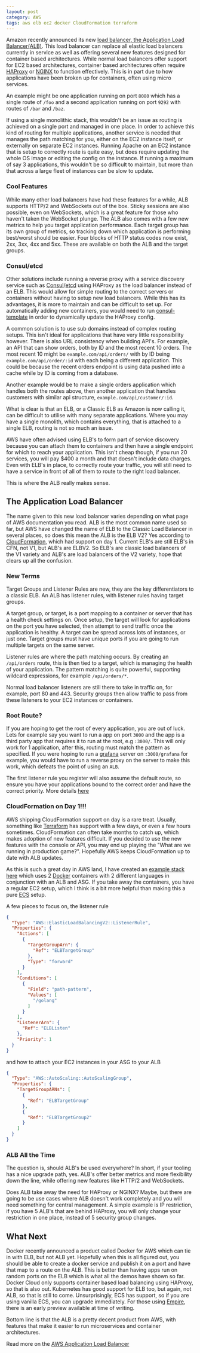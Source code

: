 ```yaml
---
layout: post
category: AWS
tags: aws elb ec2 docker CloudFormation terraform
---
```


Amazon recently announced its new [load balancer, the Application Load Balancer(ALB)](https://aws.amazon.com/blogs/aws/new-aws-application-load-balancer/).  This load balancer can replace all elastic load balancers currently in service as well as offering several new features designed for container based architectures.  While normal load balancers offer support for EC2 based architectures, container based architectures often require [HAProxy](http://www.haproxy.org/) or [NGINX](https://www.nginx.com/) to function effectively.  This is in part due to how applications have been broken up for containers, often using micro services.  

An example might be one application running on port `8080` which has a single route of `/foo` and a second application running on port `9292` with routes of `/bar` and `/baz`.  

If using a single monolithic stack, this wouldn't be an issue as routing is achieved on a single port and managed in one place.  In order to achieve this kind of routing for multiple applications, another service is needed that manages the path matching for you, either on the EC2 instance itself, or externally on separate EC2 instances.  Running Apache on an EC2 instance that is setup to correctly route is quite easy, but does require updating the whole OS image or editing the config on the instance.  If running a maximum of say 3 applications, this wouldn't be so difficult to maintain, but more than that across a large fleet of instances can be slow to update.

### Cool Features
While many other load balancers have had these features for a while, ALB supports HTTP/2 and WebSockets out of the box.  Sticky sessions are also possible, even on WebSockets, which is a great feature for those who haven't taken the WebSocket plunge.  The ALB also comes with a few new metrics to help you target application performance.  Each target group has its own group of metrics, so tracking down which application is performing best/worst should be easier.  Four blocks of HTTP status codes now exist, 2xx, 3xx, 4xx and 5xx.  These are available on both the ALB and the target groups.

### Consul/etcd
Other solutions include running a reverse proxy with a service discovery service such as [Consul](https://www.consul.io/)/[etcd](https://coreos.com/etcd/) using HAProxy as the load balancer instead of an ELB.  This would allow for simple routing to the correct servers or containers without having to setup new load balancers.  While this has its advantages, it is more to maintain and can be difficult to set up.  For automatically adding new containers, you would need to run [consul-template](https://github.com/hashicorp/consul-template) in order to dynamically update the HAProxy config.

A common solution is to use sub domains instead of complex routing setups.  This isn't ideal for applications that have very little responsibility however.  There is also URL consistency when building API's.  For example, an API that can show orders, both by ID and the most recent 10 orders.  The most recent 10 might be `example.com/api/orders/` with by ID being `example.com/api/order/:id` with each being a different application.  This could be because the recent orders endpoint is using data pushed into a cache while by ID is coming from a database.  

Another example would be to make a single orders application which handles both the routes above, then another application that handles customers with similar api structure, `example.com/api/customer/:id`.

What is clear is that an ELB, or a Classic ELB as Amazon is now calling it, can be difficult to utilise with many separate applications.  Where you may have a single monolith, which contains everything, that is attached to a single ELB, routing is not so much an issue.

AWS have often advised using ELB's to form part of service discovery because you can attach them to containers and then have a single endpoint for which to reach your application.  This isn't cheap though, if you run 20 services, you will pay $400 a month and that doesn't include data charges.  Even with ELB's in place, to correctly route your traffic, you will still need to have a service in front of all of them to route to the right load balancer.

This is where the ALB really makes sense.

## The Application Load Balancer

The name given to this new load balancer varies depending on what page of AWS documentation you read.  ALB is the most common name used so far, but AWS have changed the name of ELB to the Classic Load Balancer in several places, so does this mean the ALB is the ELB V2?  Yes according to [CloudFormation](https://aws.amazon.com/cloudformation/), which had support on day 1.  Current ELB's are still ELB's in CFN, not V1, but ALB's are ELBV2.  So ELB's are classic load balancers of the V1 variety and ALB's are load balancers of the V2 variety, hope that clears up all the confusion.

### New Terms

Target Groups and Listener Rules are new, they are the key differentiators to a classic ELB.  An ALB has listener rules, with listener rules having target groups.

A target group, or target, is a port mapping to a container or server that has a health check settings on.  Once setup, the target will look for applications on the port you have selected, then attempt to send traffic once the application is healthy.  A target can be spread across lots of instances, or just one.  Target groups must have unique ports if you are going to run multiple targets on the same server.

Listener rules are where the path matching occurs.  By creating an `/api/orders` route, this is then tied to a target, which is managing the health of your application.  The pattern matching is quite powerful, supporting wildcard expressions, for example `/api/orders/*`.

Normal load balancer listeners are still there to take in traffic on, for example, port 80 and 443.  Security groups then allow traffic to pass from these listeners to your EC2 instances or containers.

### Root Route?

If you are hoping to get the root of every application, you are out of luck. Lets for example say you want to run a app on port `3000` and the app is a third party app that requires it to run at the root, e.g `:3000/`.  This will only work for 1 application, after this, routing must match the pattern as specified.  If you were hoping to run a [grafana](http://grafana.org/) server on `:3000/grafana` for example, you would have to run a reverse proxy on the server to make this work, which defeats the point of using an `ALB`.

The first listener rule you register will also assume the default route, so ensure you have your applications bound to the correct order and have the correct priority.  More details [here](http://docs.aws.amazon.com/elasticloadbalancing/latest/application/listener-update-rules.html)

### CloudFormation on Day 1!!!

AWS shipping CloudFormation support on day is a rare treat.  Usually, something like [Terraform](https://www.terraform.io/) has support with a few days, or even a few hours sometimes.  CloudFormation can often take months to catch up, which makes adoption of new features difficult.  If you decided to use the new features with the console or API, you may end up playing the "What are we running in production game?".  Hopefully AWS keeps CloudFormation up to date with ALB updates.

As this is such a great day in AWS land, I have created an [example stack here](https://github.com/DaveBlooman/alb-example) which uses 2 [Docker](https://www.docker.com/) containers with 2 different languages in conjunction with an ALB and ASG.  If you take away the containers, you have a regular EC2 setup, which I think is a bit more helpful than making this a pure [ECS](https://aws.amazon.com/ecs/getting-started/) setup.   

A few pieces to focus on, the listener rule

```json
{
  "Type": "AWS::ElasticLoadBalancingV2::ListenerRule",
  "Properties": {
    "Actions": [
      {
        "TargetGroupArn": {
          "Ref": "ELBTargetGroup"
        },
        "Type": "forward"
      }
    ],
    "Conditions": [
      {
        "Field": "path-pattern",
        "Values": [
          "/golang"
        ]
      }
    ],
    "ListenerArn": {
      "Ref": "ELBListen"
    },
    "Priority": 1
  }
}
```

and how to attach your EC2 instances in your ASG to your ALB

```json
{
  "Type": "AWS::AutoScaling::AutoScalingGroup",
  "Properties": {
    "TargetGroupARNs": [
      {
        "Ref": "ELBTargetGroup"
      },
      {
        "Ref": "ELBTargetGroup2"
      }
    ]
  }
}
```

### ALB All the Time

The question is, should ALB's be used everywhere?  In short, if your tooling has a nice upgrade path, yes.  ALB's offer better metrics and more flexibility down the line, while offering new features like HTTP/2 and WebSockets.  

Does ALB take away the need for HAProxy or NGINX?  Maybe, but there are going to be use cases where ALB doesn't work completely and you will need something for central management.  A simple example is IP restriction, if you have 5 ALB's that are behind HAProxy, you will only change your restriction in one place, instead of 5 security group changes.  

## What Next

Docker recently announced a product called Docker for AWS which can tie in with ELB, but not ALB yet.  Hopefully when this is all figured out, you should be able to create a docker service and publish it on a port and have that map to a route on the ALB.  This is better than having apps run on random ports on the ELB which is what all the demos have shown so far.  Docker Cloud only supports container based load balancing using HAProxy, so that is also out.  Kubernetes has good support for ELB too, but again, not ALB, so that is still to come.  Unsurprisingly, ECS has support, so if you are using vanilla ECS, you can upgrade immediately.  For those using [Empire](https://github.com/remind101/empire), there is an early preview available at time of writing.

Bottom line is that the ALB is a pretty decent product from AWS, with features that make it easier to run microservices and container architectures.

Read more on the [AWS Application Load Balancer](https://aws.amazon.com/elasticloadbalancing/applicationloadbalancer/)
